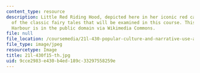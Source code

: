 ```yaml
---
content_type: resource
description: Little Red Riding Hood, depicted here in her iconic red cape, is one
  of the classic fairy tales that will be examined in this course. This image by Jennie
  Harbour is in the public domain via Wikimedia Commons.
file: null
file_location: /coursemedia/21l-430-popular-culture-and-narrative-use-and-abuse-of-the-fairy-tale-fall-2015/9cce2983e430b4ed189c33297558259e_21l-430f15-th.jpg
file_type: image/jpeg
resourcetype: Image
title: 21l-430f15-th.jpg
uid: 9cce2983-e430-b4ed-189c-33297558259e
---
```

